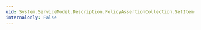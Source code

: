 ```yaml
---
uid: System.ServiceModel.Description.PolicyAssertionCollection.SetItem(System.Int32,System.Xml.XmlElement)
internalonly: False
---
```

